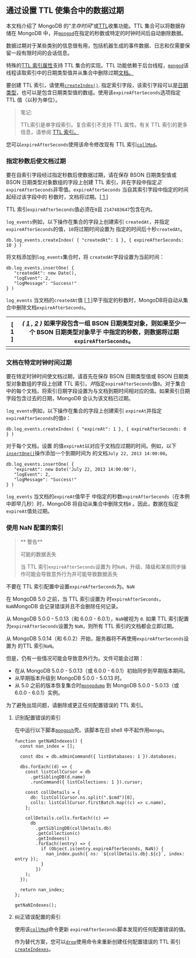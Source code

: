 ## 通过设置 TTL 使集合中的数据过期

本文档介绍了 MongoDB 的“*生存时间*”或[TTL](https://www.mongodb.com/docs/v7.0/reference/glossary/#std-term-TTL)收集功能。TTL 集合可以将数据存储在 MongoDB 中，并[`mongod`](https://www.mongodb.com/docs/v7.0/reference/program/mongod/#mongodb-binary-bin.mongod)在指定的秒数或特定的时钟时间后自动删除数据。

数据过期对于某些类别的信息很有用，包括机器生成的事件数据、日志和仅需要保留一段有限时间的会话信息。

特殊的[TTL 索引属性](https://www.mongodb.com/docs/v7.0/core/index-ttl/#std-label-index-feature-ttl)支持 TTL 集合的实现。TTL 功能依赖于后台线程，[`mongod`](https://www.mongodb.com/docs/v7.0/reference/program/mongod/#mongodb-binary-bin.mongod)该线程读取索引中的日期类型值并从集合中删除过期[文档。](https://www.mongodb.com/docs/v7.0/reference/glossary/#std-term-document)

要创建 TTL 索引，请使用[`createIndex()`](https://www.mongodb.com/docs/v7.0/reference/method/db.collection.createIndex/#mongodb-method-db.collection.createIndex). 指定索引字段，该索引字段可以是[日期类型](https://www.mongodb.com/docs/v7.0/reference/bson-types/#std-label-document-bson-type-date)，也可以是包含日期类型值的数组。使用该`expireAfterSeconds`选项指定 TTL 值（以秒为单位）。

> 笔记:
>
> TTL索引是单字段索引。复合索引不支持 TTL 属性。有关 TTL 索引的更多信息，请参阅 [TTL 索引。](https://www.mongodb.com/docs/v7.0/core/index-ttl/#std-label-index-feature-ttl)

您可以`expireAfterSeconds`使用该命令修改现有 TTL 索引[`collMod`](https://www.mongodb.com/docs/v7.0/reference/command/collMod/#mongodb-dbcommand-dbcmd.collMod)。

### 指定秒数后使文档过期

要在自索引字段经过指定秒数后使数据过期，请在保存 BSON 日期类型值或 BSON 日期类型对象数组的字段上创建 TTL 索引，并在字段中指定*正*`expireAfterSeconds`非零值。`expireAfterSeconds` 当自其索引字段中指定的时间起经过该字段中的 秒数时，文档将过期。[[ 1 \]](https://www.mongodb.com/docs/v7.0/tutorial/expire-data/#footnote-field-is-array-of-dates)

TTL 索引`expireAfterSeconds`值必须在`0`且 `2147483647`包含在内。

`log_events`例如，以下操作在集合的字段上创建索引 `createdAt`，并指定 `expireAfterSeconds`的值，`10`将过期时间设置为 指定的时间后十秒`createdAt`。

```
db.log_events.createIndex( { "createdAt": 1 }, { expireAfterSeconds: 10 } )
```

将文档添加到`log_events`集合时，将 `createdAt`字段设置为当前时间：

```
db.log_events.insertOne( {
   "createdAt": new Date(),
   "logEvent": 2,
   "logMessage": "Success!"
} )
```

`log_events` 当文档的`createdAt`值 [[ 1 \]](https://www.mongodb.com/docs/v7.0/tutorial/expire-data/#footnote-field-is-array-of-dates)早于指定的秒数时，MongoDB将自动从集合中删除文档`expireAfterSeconds`。

| [ 1 ] | *( [1](https://www.mongodb.com/docs/v7.0/tutorial/expire-data/#ref-field-is-array-of-dates-id1) , [2](https://www.mongodb.com/docs/v7.0/tutorial/expire-data/#ref-field-is-array-of-dates-id2) )* 如果字段包含一组 BSON 日期类型对象，则如果至少一个 BSON 日期类型对象早于 中指定的秒数，则数据将过期 `expireAfterSeconds`。 |
| ----- | ------------------------------------------------------------ |
|       |                                                              |

### 文档在特定时钟时间过期

要在特定时钟时间使文档过期，请首先在保存 BSON 日期类型值或 BSON 日期类型对象数组的字段上创建 TTL 索引，*并*指定`expireAfterSeconds`值`0`。对于集合中的每个文档，将索引日期字段设置为与文档到期时间相对应的值。如果索引日期字段包含过去的日期，MongoDB 会认为该文档已过期。

`log_events`例如，以下操作在集合的字段上创建索引 `expireAt`并指定 `expireAfterSeconds`的值`0`：

```
db.log_events.createIndex( { "expireAt": 1 }, { expireAfterSeconds: 0 } )
```

对于每个文档，设置 的值`expireAt`以对应于文档应过期的时间。例如，以下 [`insertOne()`](https://www.mongodb.com/docs/v7.0/reference/method/db.collection.insertOne/#mongodb-method-db.collection.insertOne)操作添加一个到期时间为 的文档`July 22, 2013 14:00:00`。

```
db.log_events.insertOne( {
   "expireAt": new Date('July 22, 2013 14:00:00'),
   "logEvent": 2,
   "logMessage": "Success!"
} )
```

`log_events` 当文档的`expireAt`值早于 中指定的秒数`expireAfterSeconds`（在本例中即早几秒）时，MongoDB 将自动从集合中删除文档`0` 。因此，数据在指定 `expireAt`值处过期。

### 使用 NaN 配置的索引

> ** 警告**
>
> 可能的数据丢失
>
> 当 TTL 索引`expireAfterSeconds`设置为 时`NaN`，升级、降级和某些同步操作可能会导致意外行为并可能导致数据丢失

不要在 TTL 索引配置中设置`expireAfterSeconds`为。`NaN`

在 MongoDB 5.0 之前，当 TTL 索引设置为 时`expireAfterSeconds`， `NaN`MongoDB 会记录错误并且不会删除任何记录。

从 MongoDB 5.0.0 - 5.0.13（和 6.0.0 - 6.0.1），`NaN`被视为 `0`. 如果 TTL 索引配置为`expireAfterSeconds`设置为 `NaN`，则所有 TTL 索引的文档都会立即过期。

从 MongoDB 5.0.14（和 6.0.2）开始，服务器将不再使用`expireAfterSeconds`设置为 的TTL 索引`NaN`。

但是，仍有一些情况可能会导致意外行为。文件可能会过期：

- 在从 MongoDB 5.0.0 - 5.0.13（或 6.0.0 - 6.0.1）初始同步到早期版本期间。
- 从早期版本升级到 MongoDB 5.0.0 - 5.0.13 时。
- 从 5.0 之前的版本恢复集合时[`mongodump`](https://www.mongodb.com/docs/database-tools/mongodump/#mongodb-binary-bin.mongodump) 到 MongoDB 5.0.0 - 5.0.13（或 6.0.0 - 6.0.1）实例。

为了避免出现问题，请删除或更正任何配置错误的 TTL 索引。

1. 识别配置错误的索引

   在中运行以下脚本[`mongosh`](https://www.mongodb.com/docs/mongodb-shell/#mongodb-binary-bin.mongosh)壳。该脚本在旧 shell 中不起作用`mongo`。

   ```
   function getNaNIndexes() {
     const nan_index = [];
   
     const dbs = db.adminCommand({ listDatabases: 1 }).databases;
   
     dbs.forEach((d) => {
       const listCollCursor = db
         .getSiblingDB(d.name)
         .runCommand({ listCollections: 1 }).cursor;
   
       const collDetails = {
         db: listCollCursor.ns.split(".$cmd")[0],
         colls: listCollCursor.firstBatch.map((c) => c.name),
       };
   
       collDetails.colls.forEach((c) =>
         db
           .getSiblingDB(collDetails.db)
           .getCollection(c)
           .getIndexes()
           .forEach((entry) => {
             if (Object.is(entry.expireAfterSeconds, NaN)) {
               nan_index.push({ ns: `${collDetails.db}.${c}`, index: entry });
             }
           })
       );
     });
   
     return nan_index;
   };
   
   getNaNIndexes();
   ```

2. 纠正错误配置的索引

   使用该[`collMod`](https://www.mongodb.com/docs/v7.0/reference/command/collMod/#mongodb-dbcommand-dbcmd.collMod)命令更新 `expireAfterSeconds`脚本发现的任何配置错误的值。

   作为替代方案，您可以[`drop`](https://www.mongodb.com/docs/v7.0/reference/command/dropIndexes/#mongodb-dbcommand-dbcmd.dropIndexes)使用命令来重新创建任何配置错误的 TTL 索引 [`createIndexes`](https://www.mongodb.com/docs/v7.0/reference/command/createIndexes/#mongodb-dbcommand-dbcmd.createIndexes)。

   